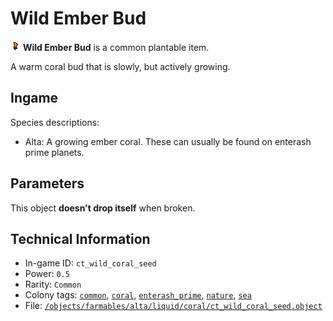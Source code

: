 # Wild Ember Bud

<img src="https://raw.githubusercontent.com/Ceterai/Enternia/main/objects/farmables/alta/liquid/coral/icon.png" alt="Wild Ember Bud icon" loading="lazy" height=16px width="auto" /> **Wild Ember Bud** is a common plantable item.

A warm coral bud that is slowly, but actively growing.

## Ingame

Species descriptions:

- Alta: A growing ember coral. These can usually be found on enterash prime planets.

## Parameters

This object **doesn't drop itself** when broken.

## Technical Information

- In-game ID: `ct_wild_coral_seed`
- Power: `0.5`
- Rarity: `Common`
- Colony tags: [`common`](https://ceterai.github.io/MyEnternia/Wiki/Tags/Common), [`coral`](https://ceterai.github.io/MyEnternia/Wiki/Tags/Coral), [`enterash_prime`](https://ceterai.github.io/MyEnternia/Wiki/Tags/EnterashPrime), [`nature`](https://ceterai.github.io/MyEnternia/Wiki/Tags/Nature), [`sea`](https://ceterai.github.io/MyEnternia/Wiki/Tags/Sea)
- File: [`/objects/farmables/alta/liquid/coral/ct_wild_coral_seed.object`](https://github.com/Ceterai/Enternia/blob/main/objects/farmables/alta/liquid/coral/ct_wild_coral_seed.object)
